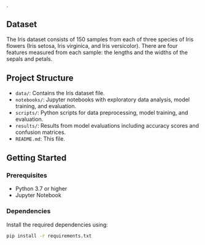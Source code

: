 .

## Dataset
The Iris dataset consists of 150 samples from each of three species of Iris flowers (Iris setosa, Iris virginica, and Iris versicolor). There are four features measured from each sample: the lengths and the widths of the sepals and petals.

## Project Structure
- `data/`: Contains the Iris dataset file.
- `notebooks/`: Jupyter notebooks with exploratory data analysis, model training, and evaluation.
- `scripts/`: Python scripts for data preprocessing, model training, and evaluation.
- `results/`: Results from model evaluations including accuracy scores and confusion matrices.
- `README.md`: This file.

## Getting Started

### Prerequisites
- Python 3.7 or higher
- Jupyter Notebook

### Dependencies
Install the required dependencies using:
```bash
pip install -r requirements.txt
